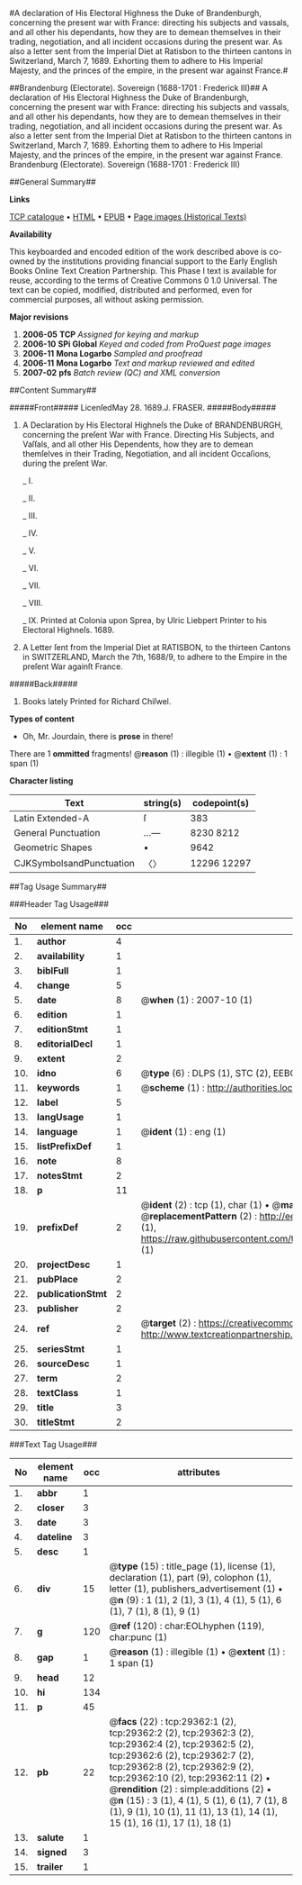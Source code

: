 #A declaration of His Electoral Highness the Duke of Brandenburgh, concerning the present war with France: directing his subjects and vassals, and all other his dependants, how they are to demean themselves in their trading, negotiation, and all incident occasions during the present war. As also a letter sent from the Imperial Diet at Ratisbon to the thirteen cantons in Switzerland, March 7, 1689. Exhorting them to adhere to His Imperial Majesty, and the princes of the empire, in the present war against France.#

##Brandenburg (Electorate). Sovereign (1688-1701 : Frederick III)##
A declaration of His Electoral Highness the Duke of Brandenburgh, concerning the present war with France: directing his subjects and vassals, and all other his dependants, how they are to demean themselves in their trading, negotiation, and all incident occasions during the present war. As also a letter sent from the Imperial Diet at Ratisbon to the thirteen cantons in Switzerland, March 7, 1689. Exhorting them to adhere to His Imperial Majesty, and the princes of the empire, in the present war against France.
Brandenburg (Electorate). Sovereign (1688-1701 : Frederick III)

##General Summary##

**Links**

[TCP catalogue](http://www.ota.ox.ac.uk/tcp/)  • 
[HTML](http://tei.it.ox.ac.uk/tcp/Texts-HTML/free/A70/A70076.html)  • 
[EPUB](http://tei.it.ox.ac.uk/tcp/Texts-EPUB/free/A70/A70076.epub) • 
[Page images (Historical Texts)](https://data.historicaltexts.jisc.ac.uk/view?pubId=eebo-99825001e&pageId=eebo-99825001e-29362-1)

**Availability**

This keyboarded and encoded edition of the
	       work described above is co-owned by the institutions
	       providing financial support to the Early English Books
	       Online Text Creation Partnership. This Phase I text is
	       available for reuse, according to the terms of Creative
	       Commons 0 1.0 Universal. The text can be copied,
	       modified, distributed and performed, even for
	       commercial purposes, all without asking permission.

**Major revisions**

1. __2006-05__ __TCP__ *Assigned for keying and markup*
1. __2006-10__ __SPi Global__ *Keyed and coded from ProQuest page images*
1. __2006-11__ __Mona Logarbo__ *Sampled and proofread*
1. __2006-11__ __Mona Logarbo__ *Text and markup reviewed and edited*
1. __2007-02__ __pfs__ *Batch review (QC) and XML conversion*

##Content Summary##

#####Front#####
LicenſedMay 28. 1689.J. FRASER.
#####Body#####

1. A Declaration by His Electoral Highneſs the Duke of BRANDENBURGH, concerning the preſent War with France. Directing His Subjects, and Vaſſals, and all other His Dependents, how they are to demean themſelves in their Trading, Negotiation, and all incident Occaſions, during the preſent War.

    _ I.

    _ II.

    _ III.

    _ IV.

    _ V.

    _ VI.

    _ VII.

    _ VIII.

    _ IX.
Printed at Colonia upon Sprea, by Ulric Liebpert Printer to his Electoral Highneſs. 1689.
1. A Letter ſent from the Imperial Diet at RATISBON, to the thirteen Cantons in SWITZERLAND, March the 7th, 1688/9, to adhere to the Empire in the preſent War againſt France.

#####Back#####

1. Books lately Printed for Richard Chiſwel.

**Types of content**

  * Oh, Mr. Jourdain, there is **prose** in there!

There are 1 **ommitted** fragments! 
 @__reason__ (1) : illegible (1)  •  @__extent__ (1) : 1 span (1)

**Character listing**


|Text|string(s)|codepoint(s)|
|---|---|---|
|Latin Extended-A|ſ|383|
|General Punctuation|…—|8230 8212|
|Geometric Shapes|▪|9642|
|CJKSymbolsandPunctuation|〈〉|12296 12297|

##Tag Usage Summary##

###Header Tag Usage###

|No|element name|occ|attributes|
|---|---|---|---|
|1.|__author__|4||
|2.|__availability__|1||
|3.|__biblFull__|1||
|4.|__change__|5||
|5.|__date__|8| @__when__ (1) : 2007-10 (1)|
|6.|__edition__|1||
|7.|__editionStmt__|1||
|8.|__editorialDecl__|1||
|9.|__extent__|2||
|10.|__idno__|6| @__type__ (6) : DLPS (1), STC (2), EEBO-CITATION (1), PROQUEST (1), VID (1)|
|11.|__keywords__|1| @__scheme__ (1) : http://authorities.loc.gov/ (1)|
|12.|__label__|5||
|13.|__langUsage__|1||
|14.|__language__|1| @__ident__ (1) : eng (1)|
|15.|__listPrefixDef__|1||
|16.|__note__|8||
|17.|__notesStmt__|2||
|18.|__p__|11||
|19.|__prefixDef__|2| @__ident__ (2) : tcp (1), char (1)  •  @__matchPattern__ (2) : ([0-9\-]+):([0-9IVX]+) (1), (.+) (1)  •  @__replacementPattern__ (2) : http://eebo.chadwyck.com/downloadtiff?vid=$1&page=$2 (1), https://raw.githubusercontent.com/textcreationpartnership/Texts/master/tcpchars.xml#$1 (1)|
|20.|__projectDesc__|1||
|21.|__pubPlace__|2||
|22.|__publicationStmt__|2||
|23.|__publisher__|2||
|24.|__ref__|2| @__target__ (2) : https://creativecommons.org/publicdomain/zero/1.0/ (1), http://www.textcreationpartnership.org/docs/. (1)|
|25.|__seriesStmt__|1||
|26.|__sourceDesc__|1||
|27.|__term__|2||
|28.|__textClass__|1||
|29.|__title__|3||
|30.|__titleStmt__|2||


###Text Tag Usage###

|No|element name|occ|attributes|
|---|---|---|---|
|1.|__abbr__|1||
|2.|__closer__|3||
|3.|__date__|3||
|4.|__dateline__|3||
|5.|__desc__|1||
|6.|__div__|15| @__type__ (15) : title_page (1), license (1), declaration (1), part (9), colophon (1), letter (1), publishers_advertisement (1)  •  @__n__ (9) : 1 (1), 2 (1), 3 (1), 4 (1), 5 (1), 6 (1), 7 (1), 8 (1), 9 (1)|
|7.|__g__|120| @__ref__ (120) : char:EOLhyphen (119), char:punc (1)|
|8.|__gap__|1| @__reason__ (1) : illegible (1)  •  @__extent__ (1) : 1 span (1)|
|9.|__head__|12||
|10.|__hi__|134||
|11.|__p__|45||
|12.|__pb__|22| @__facs__ (22) : tcp:29362:1 (2), tcp:29362:2 (2), tcp:29362:3 (2), tcp:29362:4 (2), tcp:29362:5 (2), tcp:29362:6 (2), tcp:29362:7 (2), tcp:29362:8 (2), tcp:29362:9 (2), tcp:29362:10 (2), tcp:29362:11 (2)  •  @__rendition__ (2) : simple:additions (2)  •  @__n__ (15) : 3 (1), 4 (1), 5 (1), 6 (1), 7 (1), 8 (1), 9 (1), 10 (1), 11 (1), 13 (1), 14 (1), 15 (1), 16 (1), 17 (1), 18 (1)|
|13.|__salute__|1||
|14.|__signed__|3||
|15.|__trailer__|1||
